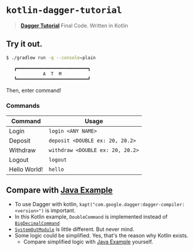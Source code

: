 # `kotlin-dagger-tutorial`

> **[Dagger Tutorial](dagger.dev/tutorial/)** Final Code. Written in Kotlin


## Try it out.

```bash
$ ./gradlew run -q --console=plain

   ┏━━━━━━━━━━━━━━━━━━━━━━━━━━━┓
              A  T  M
   ┗━━━━━━━━━━━━━━━━━━━━━━━━━━━┛ 
```

Then, enter command!

### Commands

| Command      | Usage                            |
|--------------|----------------------------------|
| Login        | `login <ANY NAME>`               |
| Deposit      | `deposit <DOUBLE ex: 20, 20.2>`  |
| Withdraw     | `withdraw <DOUBLE ex: 20, 20.2>` |
| Logout       | `logout`                         |
| Hello World! | `hello`                          |

## Compare with [Java Example](https://github.com/google/dagger/tree/b5990a0641a7860b760aa9055b90a99d06186af6/java/dagger/example/atm)

- To use Dagger with kotlin, `kapt("com.google.dagger:dagger-compiler:<version>")` is important.
- In this Kotlin example, `DoubleCommand` is implemented instead of [`BigDecimalCommand`](https://github.com/google/dagger/blob/b5990a0641a7860b760aa9055b90a99d06186af6/java/dagger/example/atm/BigDecimalCommand.java)
- [`SystemOutModule`](https://github.com/google/dagger/blob/b5990a0641a7860b760aa9055b90a99d06186af6/java/dagger/example/atm/SystemOutModule.java) is little different. But never mind.
- Some logic could be simplified. Yes, that's the reason why Kotlin exists.
  - Compare simplified logic with [Java Example](https://github.com/google/dagger/tree/b5990a0641a7860b760aa9055b90a99d06186af6/java/dagger/example/atm) yourself.
